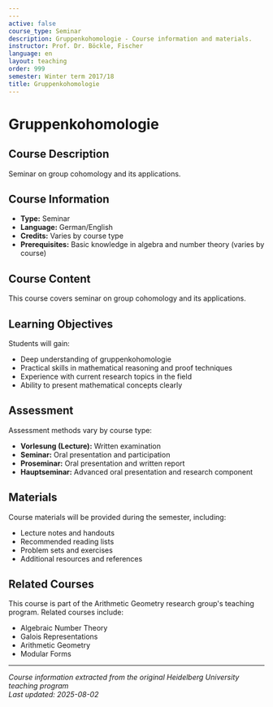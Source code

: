 ```yaml
---
---
active: false
course_type: Seminar
description: Gruppenkohomologie - Course information and materials.
instructor: Prof. Dr. Böckle, Fischer
language: en
layout: teaching
order: 999
semester: Winter term 2017/18
title: Gruppenkohomologie
---
```



# Gruppenkohomologie

## Course Description 

Seminar on group cohomology and its applications.

## Course Information 

- **Type:** Seminar
- **Language:** German/English
- **Credits:** Varies by course type
- **Prerequisites:** Basic knowledge in algebra and number theory (varies by course)

## Course Content 

This course covers seminar on group cohomology and its applications.

## Learning Objectives 

Students will gain:
- Deep understanding of gruppenkohomologie
- Practical skills in mathematical reasoning and proof techniques
- Experience with current research topics in the field
- Ability to present mathematical concepts clearly

## Assessment 

Assessment methods vary by course type:
- **Vorlesung (Lecture):** Written examination
- **Seminar:** Oral presentation and participation
- **Proseminar:** Oral presentation and written report
- **Hauptseminar:** Advanced oral presentation and research component

## Materials 

Course materials will be provided during the semester, including:
- Lecture notes and handouts
- Recommended reading lists
- Problem sets and exercises
- Additional resources and references

## Related Courses 

This course is part of the Arithmetic Geometry research group's teaching program. Related courses include:
- Algebraic Number Theory
- Galois Representations
- Arithmetic Geometry
- Modular Forms

---

*Course information extracted from the original Heidelberg University teaching program*  
*Last updated: 2025-08-02*